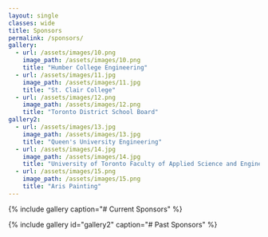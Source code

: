 ```yaml
---
layout: single
classes: wide
title: Sponsors
permalink: /sponsors/
gallery:
  - url: /assets/images/10.png
    image_path: /assets/images/10.png
    title: "Humber College Engineering"
  - url: /assets/images/11.jpg
    image_path: /assets/images/11.jpg
    title: "St. Clair College"
  - url: /assets/images/12.png
    image_path: /assets/images/12.png
    title: "Toronto District School Board"
gallery2:
  - url: /assets/images/13.jpg
    image_path: /assets/images/13.jpg
    title: "Queen's University Engineering"
  - url: /assets/images/14.jpg
    image_path: /assets/images/14.jpg
    title: "University of Toronto Faculty of Applied Science and Engineering"
  - url: /assets/images/15.png
    image_path: /assets/images/15.png
    title: "Aris Painting"
---
```


{% include gallery caption="# Current Sponsors" %}

{% include gallery id="gallery2" caption="# Past Sponsors" %}
